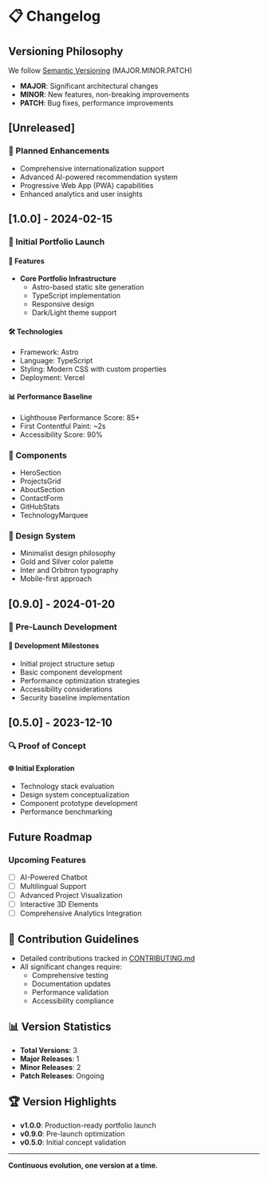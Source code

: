 # 📋 Changelog

## Versioning Philosophy
We follow [Semantic Versioning](https://semver.org/) (MAJOR.MINOR.PATCH)
- **MAJOR**: Significant architectural changes
- **MINOR**: New features, non-breaking improvements
- **PATCH**: Bug fixes, performance improvements

## [Unreleased]
### 🚧 Planned Enhancements
- Comprehensive internationalization support
- Advanced AI-powered recommendation system
- Progressive Web App (PWA) capabilities
- Enhanced analytics and user insights

## [1.0.0] - 2024-02-15
### 🎉 Initial Portfolio Launch

#### 🌟 Features
- **Core Portfolio Infrastructure**
  - Astro-based static site generation
  - TypeScript implementation
  - Responsive design
  - Dark/Light theme support

#### 🛠 Technologies
- Framework: Astro
- Language: TypeScript
- Styling: Modern CSS with custom properties
- Deployment: Vercel

#### 📊 Performance Baseline
- Lighthouse Performance Score: 85+
- First Contentful Paint: ~2s
- Accessibility Score: 90%

### 🔧 Components
- HeroSection
- ProjectsGrid
- AboutSection
- ContactForm
- GitHubStats
- TechnologyMarquee

### 🎨 Design System
- Minimalist design philosophy
- Gold and Silver color palette
- Inter and Orbitron typography
- Mobile-first approach

## [0.9.0] - 2024-01-20
### 🧪 Pre-Launch Development

#### 🚀 Development Milestones
- Initial project structure setup
- Basic component development
- Performance optimization strategies
- Accessibility considerations
- Security baseline implementation

## [0.5.0] - 2023-12-10
### 🔍 Proof of Concept

#### 🌐 Initial Exploration
- Technology stack evaluation
- Design system conceptualization
- Component prototype development
- Performance benchmarking

## Future Roadmap
### Upcoming Features
- [ ] AI-Powered Chatbot
- [ ] Multilingual Support
- [ ] Advanced Project Visualization
- [ ] Interactive 3D Elements
- [ ] Comprehensive Analytics Integration

## 🤝 Contribution Guidelines
- Detailed contributions tracked in [CONTRIBUTING.md](CONTRIBUTING.md)
- All significant changes require:
  - Comprehensive testing
  - Documentation updates
  - Performance validation
  - Accessibility compliance

## 📊 Version Statistics
- **Total Versions**: 3
- **Major Releases**: 1
- **Minor Releases**: 2
- **Patch Releases**: Ongoing

## 🏆 Version Highlights
- **v1.0.0**: Production-ready portfolio launch
- **v0.9.0**: Pre-launch optimization
- **v0.5.0**: Initial concept validation

---

**Continuous evolution, one version at a time.**
